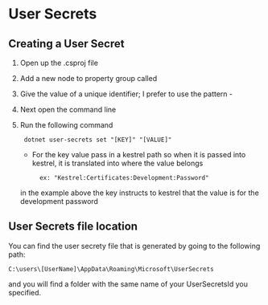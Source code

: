 # User Secrets

## Creating a User Secret
1. Open up the .csproj file 
    
2. Add a new node to property group called <UserSecretsId></UserSecretsId>
    
3. Give the value of a unique identifier; I prefer to use the pattern <AppName>-<UniqueId>

4. Next open the command line 
    
5. Run the following command 
    
        dotnet user-secrets set "[KEY]" "[VALUE]"
    * For the key value pass in a kestrel path so when it is passed into kestrel, it is translated into where the value belongs 
        
            ex: "Kestrel:Certificates:Development:Password"
    
     in the example above the key instructs to kestrel that the value is for the development password


## User Secrets file location
You can find the user secrety file that is generated by going to the following path:

    C:\users\[UserName]\AppData\Roaming\Microsoft\UserSecrets

and you will find a folder with the same name of your UserSecretsId you specified.


